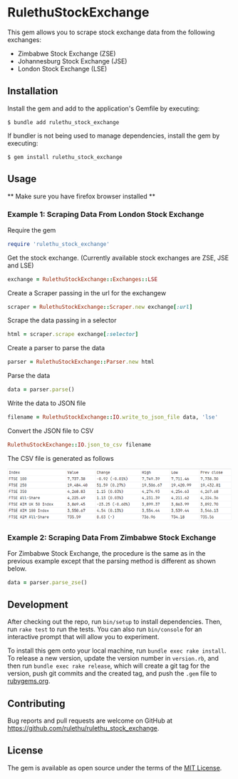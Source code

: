 # RulethuStockExchange

This gem allows you to scrape stock exchange data from the following exchanges:

- Zimbabwe Stock Exchange (ZSE)
- Johannesburg Stock Exchange (JSE)
- London Stock Exchange (LSE)

## Installation

Install the gem and add to the application's Gemfile by executing:

    $ bundle add rulethu_stock_exchange

If bundler is not being used to manage dependencies, install the gem by executing:

    $ gem install rulethu_stock_exchange

## Usage

** Make sure you have firefox browser installed **

### Example 1: Scraping Data From London Stock Exchange

Require the gem

```ruby
require 'rulethu_stock_exchange'
```

Get the stock exchange. (Currently available stock exchanges are ZSE, JSE and LSE)

```ruby
exchange = RulethuStockExchange::Exchanges::LSE
```

Create a Scraper passing in the url for the exchangew

```ruby
scraper = RulethuStockExchange::Scraper.new exchange[:url]
```

Scrape the data passing in a selector

```ruby
html = scraper.scrape exchange[:selector]
```

Create a parser to parse the data

```ruby
parser = RulethuStockExchange::Parser.new html
```

Parse the data

```ruby
data = parser.parse()
```

Write the data to JSON file

```ruby
filename = RulethuStockExchange::IO.write_to_json_file data, 'lse'
```

Convert the JSON file to CSV

```ruby
RulethuStockExchange::IO.json_to_csv filename
```

The CSV file is generated as follows

!["CSV Data London Stock Exchange 21/03/2023"](./LSE-Data-21-03-2024.png)

### Example 2: Scraping Data From Zimbabwe Stock Exchange

For Zimbabwe Stock Exchange, the procedure is the same as in the previous example except that the parsing method is different as shown below.

```ruby
data = parser.parse_zse()
```

## Development

After checking out the repo, run `bin/setup` to install dependencies. Then, run `rake test` to run the tests. You can also run `bin/console` for an interactive prompt that will allow you to experiment.

To install this gem onto your local machine, run `bundle exec rake install`. To release a new version, update the version number in `version.rb`, and then run `bundle exec rake release`, which will create a git tag for the version, push git commits and the created tag, and push the `.gem` file to [rubygems.org](https://rubygems.org).

## Contributing

Bug reports and pull requests are welcome on GitHub at https://github.com/rulethu/rulethu_stock_exchange.

## License

The gem is available as open source under the terms of the [MIT License](https://opensource.org/licenses/MIT).
